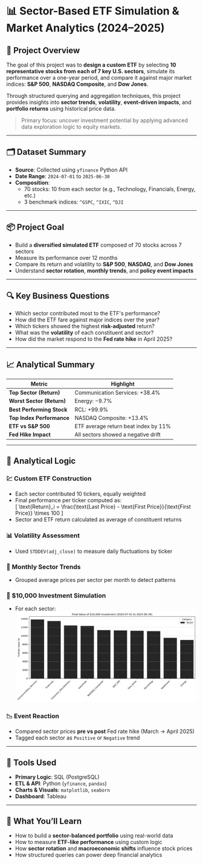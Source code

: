 # 📊 Sector-Based ETF Simulation & Market Analytics (2024–2025)

## 🧠 Project Overview

The goal of this project was to **design a custom ETF** by selecting **10 representative stocks from each of 7 key U.S. sectors**, simulate its performance over a one-year period, and compare it against major market indices: **S&P 500**, **NASDAQ Composite**, and **Dow Jones**.

Through structured querying and aggregation techniques, this project provides insights into **sector trends**, **volatility**, **event-driven impacts**, and **portfolio returns** using historical price data.

> Primary focus: uncover investment potential by applying advanced data exploration logic to equity markets.

---

## 🗂️ Dataset Summary

- **Source**: Collected using `yfinance` Python API  
- **Date Range**: `2024-07-01` to `2025-06-30`  
- **Composition**:
  - 70 stocks: 10 from each sector (e.g., Technology, Financials, Energy, etc.)
  - 3 benchmark indices: `^GSPC`, `^IXIC`, `^DJI`

---

## 📦 Project Goal

- Build a **diversified simulated ETF** composed of 70 stocks across 7 sectors
- Measure its performance over 12 months
- Compare its return and volatility to **S&P 500**, **NASDAQ**, and **Dow Jones**
- Understand **sector rotation**, **monthly trends**, and **policy event impacts**

---

## 🔍 Key Business Questions

- Which sector contributed most to the ETF's performance?
- How did the ETF fare against major indices over the year?
- Which tickers showed the highest **risk-adjusted** return?
- What was the **volatility** of each constituent and sector?
- How did the market respond to the **Fed rate hike** in April 2025?

---

## 📈 Analytical Summary

| Metric                      | Highlight                             |
|----------------------------|----------------------------------------|
| **Top Sector (Return)**    | Communication Services: +38.4%         |
| **Worst Sector (Return)**  | Energy: −9.7%                          |
| **Best Performing Stock**  | RCL: +99.9%                            |
| **Top Index Performance**  | NASDAQ Composite: +13.4%              |
| **ETF vs S&P 500**         | ETF average return beat index by 11%  |
| **Fed Hike Impact**        | All sectors showed a negative drift   |

---

## 🧮 Analytical Logic

### 💹 Custom ETF Construction
- Each sector contributed 10 tickers, equally weighted
- Final performance per ticker computed as:  
  \[
  \text{Return}_i = \frac{\text{Last Price} - \text{First Price}}{\text{First Price}} \times 100
  \]
- Sector and ETF return calculated as average of constituent returns

### 📊 Volatility Assessment
- Used `STDDEV(adj_close)` to measure daily fluctuations by ticker

### 📆 Monthly Sector Trends
- Grouped average prices per sector per month to detect patterns

### 💸 $10,000 Investment Simulation
- For each sector:  
  ![Return across sectors](https://github.com/ghazalayobi/data-projects/blob/main/stock_prices/plots/sector_returns_plot.png)

### 📉 Event Reaction
- Compared sector prices **pre vs post** Fed rate hike (March → April 2025)
- Tagged each sector as `Positive` or `Negative` trend

---

## 🧰 Tools Used

- **Primary Logic**: SQL (PostgreSQL)
- **ETL & API**: Python (`yfinance`, `pandas`)
- **Charts & Visuals**: `matplotlib`, `seaborn`
- **Dashboard**: Tableau

---
## 🚀 What You’ll Learn

- How to build a **sector-balanced portfolio** using real-world data
- How to measure **ETF-like performance** using custom logic
- How **sector rotation** and **macroeconomic shifts** influence stock prices
- How structured queries can power deep financial analytics

